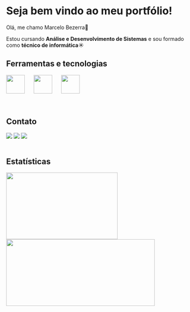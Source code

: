 # Seja bem vindo ao meu portfólio! 
Olá, me chamo Marcelo Bezerra🌹

Estou cursando **Análise e Desenvolvimento de Sistemas** e sou formado como **técnico de informática**☀️

## Ferramentas e tecnologias
<p>
<img src="https://cdn.jsdelivr.net/gh/devicons/devicon@latest/icons/java/java-original.svg" width=50; style="margin-right: 20px"/>
<img src="https://cdn.jsdelivr.net/gh/devicons/devicon@latest/icons/javascript/javascript-original.svg" width=50; style="margin-right: 20px"/>
<img src="https://cdn.jsdelivr.net/gh/devicons/devicon@latest/icons/csharp/csharp-original.svg"width=50; style="margin-right: 20px" />
</p>
<br/>

## Contato

<div>
<a href="https://www.instagram.com/marcelo_bezz/" target="_blank"><img loading="lazy" src="https://img.shields.io/badge/-Instagram-%23E4405F?style=for-the-badge&logo=instagram&logoColor=white" target="_blank"></a>
<a href="mailto:mdbezerra16@gmail.com"><img loading="lazy" src="https://img.shields.io/badge/Gmail-D14836?style=for-the-badge&logo=gmail&logoColor=white" target="_blank"></a>
<a href="https://www.linkedin.com/in/marcelo-bezerra-14274a314/" target="_blank"><img loading="lazy" src="https://img.shields.io/badge/-LinkedIn-%230077B5?style=for-the-badge&logo=linkedin&logoColor=white" target="_blank"></a>   
</div>
<br>

## Estatísticas
<div>
<a href="https://github.com/MarceloBezz">
<img loading="lazy" height="180em" src="https://github-readme-stats.vercel.app/api/top-langs/?username=MarceloBezz&layout=compact&langs_count=7&theme=dracula" width=300/>
<img loading="lazy" height="180em" src="https://github-readme-stats.vercel.app/api?username=MarceloBezz&show_icons=true&theme=dracula&include_all_commits=true&count_private=true" width=400/>
</div>
